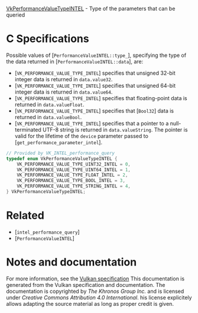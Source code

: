 [VkPerformanceValueTypeINTEL](https://www.khronos.org/registry/vulkan/specs/1.3-extensions/man/html/VkPerformanceValueTypeINTEL.html) - Type of the parameters that can be queried

# C Specifications
Possible values of [`PerformanceValueINTEL::type_`], specifying the
type of the data returned in [`PerformanceValueINTEL::data`], are:
- [`VK_PERFORMANCE_VALUE_TYPE_INTEL`] specifies that unsigned 32-bit integer data is returned in `data.value32`.
- [`VK_PERFORMANCE_VALUE_TYPE_INTEL`] specifies that unsigned 64-bit integer data is returned in `data.value64`.
- [`VK_PERFORMANCE_VALUE_TYPE_INTEL`] specifies that floating-point data is returned in `data.valueFloat`.
- [`VK_PERFORMANCE_VALUE_TYPE_INTEL`] specifies that [`Bool32`] data is returned in `data.valueBool`.
- [`VK_PERFORMANCE_VALUE_TYPE_INTEL`] specifies that a pointer to a null-terminated UTF-8 string is returned in `data.valueString`. The pointer is valid for the lifetime of the `device` parameter passed to [`get_performance_parameter_intel`].

```c
// Provided by VK_INTEL_performance_query
typedef enum VkPerformanceValueTypeINTEL {
    VK_PERFORMANCE_VALUE_TYPE_UINT32_INTEL = 0,
    VK_PERFORMANCE_VALUE_TYPE_UINT64_INTEL = 1,
    VK_PERFORMANCE_VALUE_TYPE_FLOAT_INTEL = 2,
    VK_PERFORMANCE_VALUE_TYPE_BOOL_INTEL = 3,
    VK_PERFORMANCE_VALUE_TYPE_STRING_INTEL = 4,
} VkPerformanceValueTypeINTEL;
```

# Related
- [`intel_performance_query`]
- [`PerformanceValueINTEL`]

# Notes and documentation
For more information, see the [Vulkan specification](https://www.khronos.org/registry/vulkan/specs/1.3-extensions/html/vkspec.html)
This documentation is generated from the Vulkan specification and documentation.
The documentation is copyrighted by *The Khronos Group Inc.* and is licensed under *Creative Commons Attribution 4.0 International*.
his license explicitely allows adapting the source material as long as proper credit is given.
        